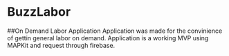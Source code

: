 # BuzzLabor
##On Demand Labor Application
Application was made for the convinience of gettin general labor on demand. Application is a working MVP using MAPKit and request through firebase.
